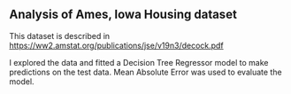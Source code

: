 ## Analysis of Ames, Iowa Housing dataset 

This dataset is described in https://ww2.amstat.org/publications/jse/v19n3/decock.pdf

I explored the data and fitted a Decision Tree Regressor model to make predictions on the test data. 
Mean Absolute Error was used to evaluate the model.
